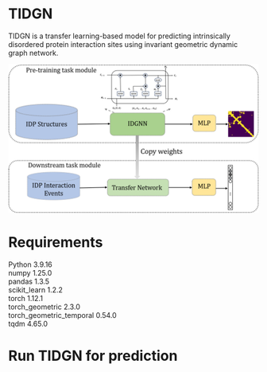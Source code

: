 # TIDGN
TIDGN is a transfer learning-based model for predicting intrinsically disordered protein interaction sites using invariant geometric dynamic graph network.

![TIDGN 示例图片](https://github.com/JingX-ops/TIDGN/blob/main/Image/TIDGN.png?raw=true)
# **Requirements**
Python 3.9.16  
numpy 1.25.0  
pandas 1.3.5  
scikit_learn 1.2.2  
torch 1.12.1  
torch_geometric 2.3.0  
torch_geometric_temporal 0.54.0  
tqdm 4.65.0  
# **Run TIDGN for prediction**

